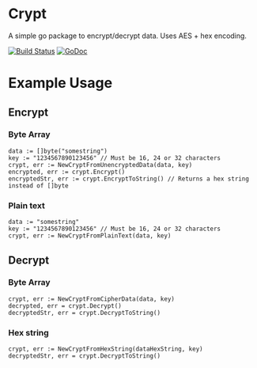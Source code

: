 # Crypt
A simple go package to encrypt/decrypt data. Uses AES + hex encoding.

[![Build Status](https://travis-ci.org/WastedCode/crypter.svg?branch=master)](https://travis-ci.org/WastedCode/crypter) [![GoDoc](https://godoc.org/github.com/WastedCode/crypter?status.svg)](https://godoc.org/github.com/WastedCode/crypter)

# Example Usage
## Encrypt
### Byte Array
```
data := []byte("somestring")
key := "1234567890123456" // Must be 16, 24 or 32 characters
crypt, err := NewCryptFromUnencryptedData(data, key)
encrypted, err := crypt.Encrypt()
encryptedStr, err := crypt.EncryptToString() // Returns a hex string instead of []byte
```
### Plain text
```
data := "somestring"
key := "1234567890123456" // Must be 16, 24 or 32 characters
crypt, err := NewCryptFromPlainText(data, key)
```

## Decrypt
### Byte Array
```
crypt, err := NewCryptFromCipherData(data, key)
decrypted, err = crypt.Decrypt()
decryptedStr, err = crypt.DecryptToString()
```
### Hex string
```
crypt, err := NewCryptFromHexString(dataHexString, key)
decryptedStr, err = crypt.DecryptToString()
```
